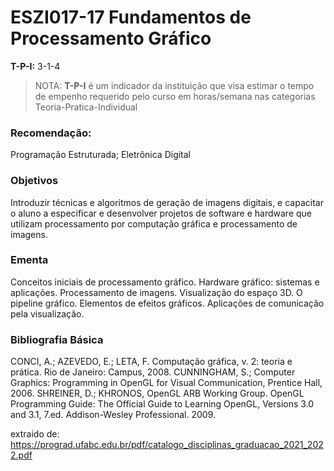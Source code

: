 # ESZI017-17 Fundamentos de Processamento Gráfico
**T-P-I:** 3-1-4
> NOTA: **T-P-I** é um indicador da instituição que visa estimar o tempo de empenho requerido pelo curso em horas/semana nas categorias Teoria-Pratica-Individual

### Recomendação:
Programação Estruturada; Eletrônica Digital

### Objetivos
Introduzir técnicas e algoritmos de geração de imagens digitais, e capacitar o aluno a especificar e desenvolver projetos de software e hardware que utilizam processamento por computação gráfica e processamento de imagens.

### Ementa
Conceitos iniciais de processamento gráfico. Hardware gráfico: sistemas e aplicações. Processamento de imagens. Visualização do espaço 3D. O pipeline gráfico. Elementos de efeitos gráficos. Aplicações de comunicação pela visualização.

### Bibliografia Básica
CONCI, A.; AZEVEDO, E.; LETA, F. Computação gráfica, v. 2: teoria e prática. Rio de Janeiro: Campus, 2008.
CUNNINGHAM, S.; Computer Graphics: Programming in OpenGL for Visual Communication, Prentice Hall, 2006.
SHREINER, D.; KHRONOS, OpenGL ARB Working Group. OpenGL Programming Guide: The Official Guide to Learning OpenGL, Versions 3.0 and 3.1, 7.ed. Addison-Wesley Professional. 2009.

extraido de: https://prograd.ufabc.edu.br/pdf/catalogo_disciplinas_graduacao_2021_2022.pdf
